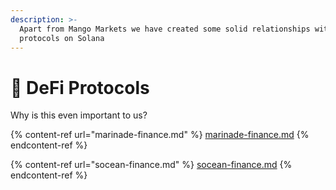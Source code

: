 ```yaml
---
description: >-
  Apart from Mango Markets we have created some solid relationships with other
  protocols on Solana
---
```


# 💸 DeFi Protocols

Why is this even important to us?

{% content-ref url="marinade-finance.md" %}
[marinade-finance.md](marinade-finance.md)
{% endcontent-ref %}

{% content-ref url="socean-finance.md" %}
[socean-finance.md](socean-finance.md)
{% endcontent-ref %}
